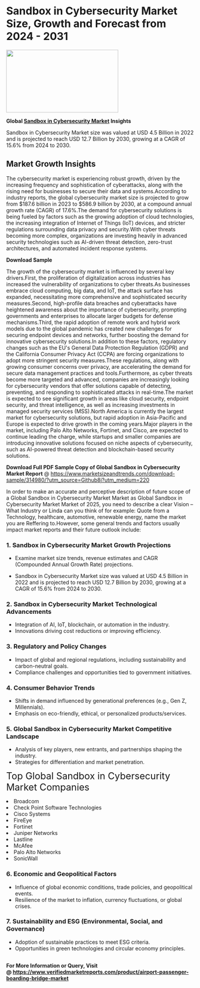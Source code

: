 <H1>Sandbox in Cybersecurity Market Size, Growth and Forecast from 2024 - 2031</H1><img class="aligncenter size-medium wp-image-584254" src="https://thirdeyenews.in/wp-content/uploads/2024/09/Global-Market-Research-300x168.jpeg" alt="" width="300" height="168" /><p><strong>Global&nbsp;<a href="https://www.marketsizeandtrends.com/download-sample/314980/?utm_source=Github8j?utm_medium=220">Sandbox in Cybersecurity Market</a> Insights</strong></p><p>Sandbox in Cybersecurity Market size was valued at USD 4.5 Billion in 2022 and is projected to reach USD 12.7 Billion by 2030, growing at a CAGR of 15.6% from 2024 to 2030.</p><p><h2>Market Growth Insights</h2> <p>The cybersecurity market is experiencing robust growth, driven by the increasing frequency and sophistication of cyberattacks, along with the rising need for businesses to secure their data and systems.According to industry reports, the global cybersecurity market size is projected to grow from $187.6 billion in 2023 to $586.9 billion by 2030, at a compound annual growth rate (CAGR) of 17.6%.The demand for cybersecurity solutions is being fueled by factors such as the growing adoption of cloud technologies, the increasing integration of Internet of Things (IoT) devices, and stricter regulations surrounding data privacy and security.With cyber threats becoming more complex, organizations are investing heavily in advanced security technologies such as AI-driven threat detection, zero-trust architectures, and automated incident response systems.</p> <p><strong>Download Sample</strong></p> <p>The growth of the cybersecurity market is influenced by several key drivers.First, the proliferation of digitalization across industries has increased the vulnerability of organizations to cyber threats.As businesses embrace cloud computing, big data, and IoT, the attack surface has expanded, necessitating more comprehensive and sophisticated security measures.Second, high-profile data breaches and cyberattacks have heightened awareness about the importance of cybersecurity, prompting governments and enterprises to allocate larger budgets for defense mechanisms.Third, the rapid adoption of remote work and hybrid work models due to the global pandemic has created new challenges for securing endpoint devices and networks, further boosting the demand for innovative cybersecurity solutions.In addition to these factors, regulatory changes such as the EU's General Data Protection Regulation (GDPR) and the California Consumer Privacy Act (CCPA) are forcing organizations to adopt more stringent security measures.These regulations, along with growing consumer concerns over privacy, are accelerating the demand for secure data management practices and tools.Furthermore, as cyber threats become more targeted and advanced, companies are increasingly looking for cybersecurity vendors that offer solutions capable of detecting, preventing, and responding to sophisticated attacks in real-time.The market is expected to see significant growth in areas like cloud security, endpoint security, and threat intelligence, as well as increasing investments in managed security services (MSS).North America is currently the largest market for cybersecurity solutions, but rapid adoption in Asia-Pacific and Europe is expected to drive growth in the coming years.Major players in the market, including Palo Alto Networks, Fortinet, and Cisco, are expected to continue leading the charge, while startups and smaller companies are introducing innovative solutions focused on niche aspects of cybersecurity, such as AI-powered threat detection and blockchain-based security solutions.<p><span class=""><strong>Download Full PDF Sample Copy of Global Sandbox in Cybersecurity Market Report</strong> @ <a href="https://www.marketsizeandtrends.com/download-sample/314980/?utm_source=Github8j?utm_medium=220" target="_blank">https://www.marketsizeandtrends.com/download-sample/314980/?utm_source=Github8j?utm_medium=220</a></span></p><p>In order to make an accurate and perceptive description of future scope of a Global&nbsp;Sandbox in Cybersecurity Market Market as Global&nbsp;Sandbox in Cybersecurity Market Market of 2025, you need to describe a clear Vision &ndash; What Industry or Linda can you think of for example: Quote from a Technology, healthcare, automotive, renewable energy, name the market you are Reffering to.However, some general trends and factors usually impact market reports and their future outlook include:</p><h3>1.&nbsp;<strong>Sandbox in Cybersecurity Market Growth Projections</strong></h3><ul><li>Examine market size trends, revenue estimates and CAGR (Compounded Annual Growth Rate) projections.</li><li><p>Sandbox in Cybersecurity Market size was valued at USD 4.5 Billion in 2022 and is projected to reach USD 12.7 Billion by 2030, growing at a CAGR of 15.6% from 2024 to 2030.</p></li></ul><h3>2.&nbsp;<strong>Sandbox in Cybersecurity Market Technological Advancements</strong></h3><ul><li>Integration of AI, IoT, blockchain, or automation in the industry.</li><li>Innovations driving cost reductions or improving efficiency.</li></ul><h3>3.&nbsp;<strong>Regulatory and Policy Changes</strong></h3><ul><li>Impact of global and regional regulations, including sustainability and carbon-neutral goals.</li><li>Compliance challenges and opportunities tied to government initiatives.</li></ul><h3>4.&nbsp;<strong>Consumer Behavior Trends</strong></h3><ul><li>Shifts in demand influenced by generational preferences (e.g., Gen Z, Millennials).</li><li>Emphasis on eco-friendly, ethical, or personalized products/services.</li></ul><h3>5.&nbsp;<strong>Global Sandbox in Cybersecurity Market Competitive Landscape</strong></h3><ul><li>Analysis of key players, new entrants, and partnerships shaping the industry.</li><li>Strategies for differentiation and market penetration.</li></ul><p data-pm-slice="1 1 []"><span style="color: inherit; font-family: inherit; font-size: 25px;">Top Global Sandbox in Cybersecurity Market Companies</span></p><div class="" data-test-id=""><p><li>Broadcom</li><li> Check Point Software Technologies</li><li> Cisco Systems</li><li> FireEye</li><li> Fortinet</li><li> Juniper Networks</li><li> Lastline</li><li> McAfee</li><li> Palo Alto Networks</li><li> SonicWall</li></p></div><h3>6.&nbsp;<strong>Economic and Geopolitical Factors</strong></h3><ul><li>Influence of global economic conditions, trade policies, and geopolitical events.</li><li>Resilience of the market to inflation, currency fluctuations, or global crises.</li></ul><h3>7.&nbsp;<strong>Sustainability and ESG (Environmental, Social, and Governance)</strong></h3><ul><li>Adoption of sustainable practices to meet ESG criteria.</li><li>Opportunities in green technologies and circular economy principles.</li></ul><h2><strong style="font-size: 14px;">For More Information or Query, Visit @&nbsp;</strong><a style="background-color: #ffffff; font-size: 14px;" href="https://www.marketsizeandtrends.com/report/sandbox-in-cybersecurity-market/" target="_blank">https://www.verifiedmarketreports.com/product/airport-passenger-boarding-bridge-market</a></h2>